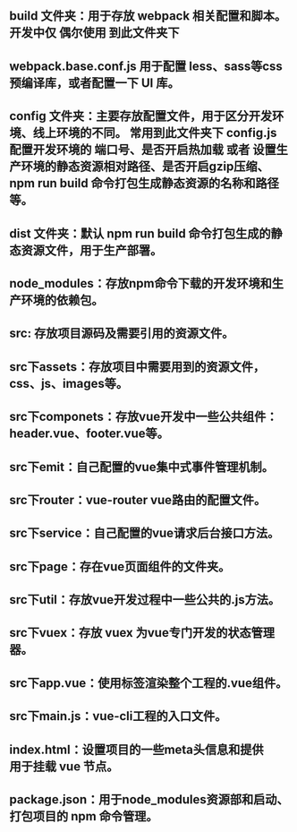 ## build 文件夹：用于存放 webpack 相关配置和脚本。开发中仅 偶尔使用 到此文件夹下 
## webpack.base.conf.js 用于配置 less、sass等css预编译库，或者配置一下 UI 库。
## config 文件夹：主要存放配置文件，用于区分开发环境、线上环境的不同。 常用到此文件夹下 config.js 配置开发环境的 端口号、是否开启热加载 或者 设置生产环境的静态资源相对路径、是否开启gzip压缩、npm run build 命令打包生成静态资源的名称和路径等。
## dist 文件夹：默认 npm run build 命令打包生成的静态资源文件，用于生产部署。
## node_modules：存放npm命令下载的开发环境和生产环境的依赖包。
## src: 存放项目源码及需要引用的资源文件。
## src下assets：存放项目中需要用到的资源文件，css、js、images等。
## src下componets：存放vue开发中一些公共组件：header.vue、footer.vue等。
## src下emit：自己配置的vue集中式事件管理机制。
## src下router：vue-router vue路由的配置文件。
## src下service：自己配置的vue请求后台接口方法。
## src下page：存在vue页面组件的文件夹。
## src下util：存放vue开发过程中一些公共的.js方法。
## src下vuex：存放 vuex 为vue专门开发的状态管理器。
## src下app.vue：使用标签<route-view></router-view>渲染整个工程的.vue组件。
## src下main.js：vue-cli工程的入口文件。
## index.html：设置项目的一些meta头信息和提供<div id="app"></div>用于挂载 vue 节点。
## package.json：用于node_modules资源部和启动、打包项目的 npm 命令管理。